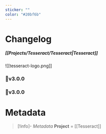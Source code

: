 ```yaml
---
sticker: ""
color: "#20bf6b"
---
```

# Changelog
##### [[Projects/Tesseract/Tesseract|Tesseract]]

![[tesseract-logo.png]]


### 🎉v3.0.0


### 🎉v3.0.0


# Metadata
> [!info]- *Metadata*
> **Project** = [[Tesseract]]

